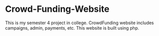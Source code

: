 # Crowd-Funding-Website
This is my semester 4 project in college. CrowdFunding website includes campaigns, admin, payments, etc. This website is built using php.
